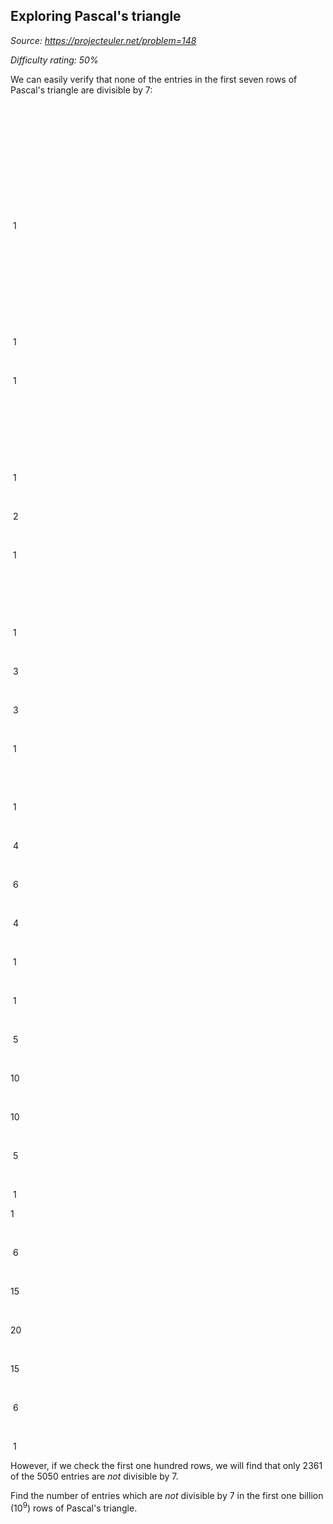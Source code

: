 Exploring Pascal's triangle
---------------------------

*Source: https://projecteuler.net/problem=148*


*Difficulty rating: 50%*

We can easily verify that none of the entries in the first seven rows of
Pascal's triangle are divisible by 7:

 

 

 

 

 

 

 1

 

 

 

 

 

 1

 

 1

 

 

 

 

 1

 

 2

 

 1

 

 

 

 1

 

 3

 

 3

 

 1

 

 

 1

 

 4

 

 6

 

 4

 

 1

 

 1

 

 5

 

10

 

10

 

 5

 

 1

1

 

 6

 

15

 

20

 

15

 

 6

 

 1

However, if we check the first one hundred rows, we will find that only
2361 of the 5050 entries are *not* divisible by 7.

Find the number of entries which are *not* divisible by 7 in the first
one billion (10<sup>9</sup>) rows of Pascal's triangle.
